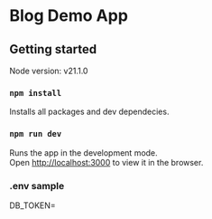 # Blog Demo App

## Getting started

Node version: v21.1.0

### `npm install`

Installs all packages and dev dependecies.

### `npm run dev`

Runs the app in the development mode.\
Open [http://localhost:3000](http://localhost:3000) to view it in the browser.

### .env sample
DB_TOKEN=
